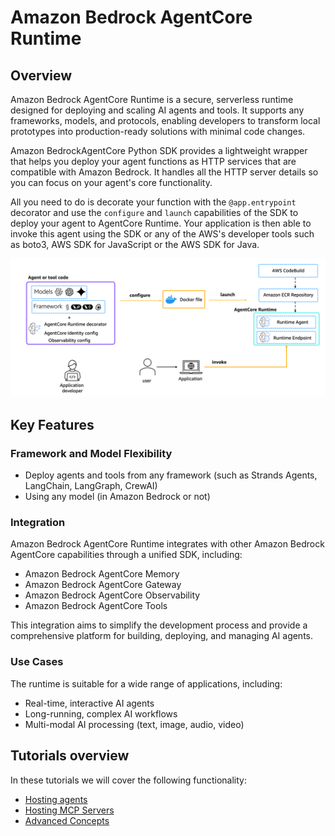 # Amazon Bedrock AgentCore Runtime

## Overview
Amazon Bedrock AgentCore Runtime is a secure, serverless runtime designed for deploying and scaling AI agents and tools. 
It supports any frameworks, models, and protocols, enabling developers to transform local prototypes into production-ready solutions with minimal code changes.

Amazon BedrockAgentCore Python SDK provides a lightweight wrapper that helps you deploy your agent functions as HTTP services that are compatible with Amazon Bedrock. It handles all the HTTP server details so you can focus on your agent's core functionality.

All you need to do is decorate your function with the `@app.entrypoint` decorator and use the `configure` and `launch` capabilities of the SDK to deploy your agent to AgentCore Runtime. Your application is then able to invoke this agent using the SDK or any of the AWS's developer tools such as boto3, AWS SDK for JavaScript or the AWS SDK for Java.

![Runtime Overview](images/runtime_overview.png)

## Key Features

### Framework and Model Flexibility

- Deploy agents and tools from any framework (such as Strands Agents, LangChain, LangGraph, CrewAI) 
- Using any model (in Amazon Bedrock or not)

### Integration

Amazon Bedrock AgentCore Runtime integrates with other Amazon Bedrock AgentCore capabilities through a unified SDK, including:

- Amazon Bedrock AgentCore Memory
- Amazon Bedrock AgentCore Gateway
- Amazon Bedrock AgentCore Observability
- Amazon Bedrock AgentCore Tools

This integration aims to simplify the development process and provide a comprehensive platform for building, deploying, and managing AI agents.

### Use Cases

The runtime is suitable for a wide range of applications, including:

- Real-time, interactive AI agents
- Long-running, complex AI workflows
- Multi-modal AI processing (text, image, audio, video)

## Tutorials overview

In these tutorials we will cover the following functionality:

- [Hosting agents](01-hosting-agent)
- [Hosting MCP Servers](02-hosting-MCP-server)
- [Advanced Concepts](03-advanced-concepts)

